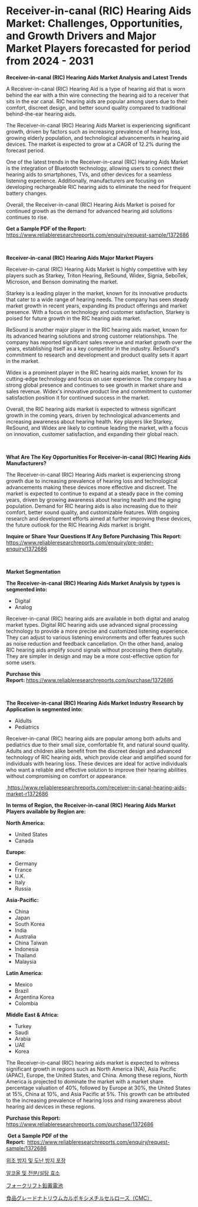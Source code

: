 <p><h1>Receiver-in-canal (RIC) Hearing Aids Market: Challenges, Opportunities, and Growth Drivers and Major Market Players forecasted for period from 2024 - 2031</h1></p><p><strong>Receiver-in-canal (RIC) Hearing Aids Market Analysis and Latest Trends</strong></p>
<p><p>A Receiver-in-canal (RIC) Hearing Aid is a type of hearing aid that is worn behind the ear with a thin wire connecting the hearing aid to a receiver that sits in the ear canal. RIC hearing aids are popular among users due to their comfort, discreet design, and better sound quality compared to traditional behind-the-ear hearing aids.</p><p>The Receiver-in-canal (RIC) Hearing Aids Market is experiencing significant growth, driven by factors such as increasing prevalence of hearing loss, growing elderly population, and technological advancements in hearing aid devices. The market is expected to grow at a CAGR of 12.2% during the forecast period.</p><p>One of the latest trends in the Receiver-in-canal (RIC) Hearing Aids Market is the integration of Bluetooth technology, allowing users to connect their hearing aids to smartphones, TVs, and other devices for a seamless listening experience. Additionally, manufacturers are focusing on developing rechargeable RIC hearing aids to eliminate the need for frequent battery changes.</p><p>Overall, the Receiver-in-canal (RIC) Hearing Aids Market is poised for continued growth as the demand for advanced hearing aid solutions continues to rise.</p></p>
<p><strong>Get a Sample PDF of the Report:&nbsp;</strong> <a href="https://www.reliableresearchreports.com/enquiry/request-sample/1372686">https://www.reliableresearchreports.com/enquiry/request-sample/1372686</a></p>
<p>&nbsp;</p>
<p><strong>Receiver-in-canal (RIC) Hearing Aids Major Market Players</strong></p>
<p><p>Receiver-in-canal (RIC) Hearing Aids Market is highly competitive with key players such as Starkey, Triton Hearing, ReSound, Widex, Signia, SeboTek, Microson, and Benson dominating the market.</p><p>Starkey is a leading player in the market, known for its innovative products that cater to a wide range of hearing needs. The company has seen steady market growth in recent years, expanding its product offerings and market presence. With a focus on technology and customer satisfaction, Starkey is poised for future growth in the RIC hearing aids market.</p><p>ReSound is another major player in the RIC hearing aids market, known for its advanced hearing solutions and strong customer relationships. The company has reported significant sales revenue and market growth over the years, establishing itself as a key competitor in the industry. ReSound's commitment to research and development and product quality sets it apart in the market.</p><p>Widex is a prominent player in the RIC hearing aids market, known for its cutting-edge technology and focus on user experience. The company has a strong global presence and continues to see growth in market share and sales revenue. Widex's innovative product line and commitment to customer satisfaction position it for continued success in the market.</p><p>Overall, the RIC hearing aids market is expected to witness significant growth in the coming years, driven by technological advancements and increasing awareness about hearing health. Key players like Starkey, ReSound, and Widex are likely to continue leading the market, with a focus on innovation, customer satisfaction, and expanding their global reach.</p></p>
<p>&nbsp;</p>
<p><strong>What Are The Key Opportunities For Receiver-in-canal (RIC) Hearing Aids Manufacturers?</strong></p>
<p><p>The Receiver-in-canal (RIC) Hearing Aids market is experiencing strong growth due to increasing prevalence of hearing loss and technological advancements making these devices more effective and discreet. The market is expected to continue to expand at a steady pace in the coming years, driven by growing awareness about hearing health and the aging population. Demand for RIC hearing aids is also increasing due to their comfort, better sound quality, and customizable features. With ongoing research and development efforts aimed at further improving these devices, the future outlook for the RIC Hearing Aids market is bright.</p></p>
<p><strong>Inquire or Share Your Questions If Any Before Purchasing This Report:</strong> <a href="https://www.reliableresearchreports.com/enquiry/pre-order-enquiry/1372686">https://www.reliableresearchreports.com/enquiry/pre-order-enquiry/1372686</a></p>
<p>&nbsp;</p>
<p><strong>Market Segmentation</strong></p>
<p><strong>The Receiver-in-canal (RIC) Hearing Aids Market Analysis by types is segmented into:</strong></p>
<p><ul><li>Digital</li><li>Analog</li></ul></p>
<p><p>Receiver-in-canal (RIC) hearing aids are available in both digital and analog market types. Digital RIC hearing aids use advanced signal processing technology to provide a more precise and customized listening experience. They can adjust to various listening environments and offer features such as noise reduction and feedback cancellation. On the other hand, analog RIC hearing aids amplify sound signals without processing them digitally. They are simpler in design and may be a more cost-effective option for some users.</p></p>
<p><strong>Purchase this Report:&nbsp;</strong><a href="https://www.reliableresearchreports.com/purchase/1372686">https://www.reliableresearchreports.com/purchase/1372686</a></p>
<p>&nbsp;</p>
<p><strong>The Receiver-in-canal (RIC) Hearing Aids Market Industry Research by Application is segmented into:</strong></p>
<p><ul><li>Aldults</li><li>Pediatrics</li></ul></p>
<p><p>Receiver-in-canal (RIC) hearing aids are popular among both adults and pediatrics due to their small size, comfortable fit, and natural sound quality. Adults and children alike benefit from the discreet design and advanced technology of RIC hearing aids, which provide clear and amplified sound for individuals with hearing loss. These devices are ideal for active individuals who want a reliable and effective solution to improve their hearing abilities without compromising on comfort or appearance.</p></p>
<p><a href="https://www.reliableresearchreports.com/receiver-in-canal-hearing-aids-market-r1372686">&nbsp;https://www.reliableresearchreports.com/receiver-in-canal-hearing-aids-market-r1372686</a></p>
<p><strong>In terms of Region, the Receiver-in-canal (RIC) Hearing Aids Market Players available by Region are:</strong></p>
<p>
    <p> <strong> North America: </strong>
        <ul>
            <li>United States</li>
            <li>Canada</li>
        </ul>
        </p> 
    <p> <strong> Europe: </strong>
        <ul>
            <li>Germany</li>
            <li>France</li>
            <li>U.K.</li>
            <li>Italy</li>
            <li>Russia</li>
        </ul>
        </p> 
    <p> <strong> Asia-Pacific: </strong>
        <ul>
            <li>China</li>
            <li>Japan</li>
            <li>South Korea</li>
            <li>India</li>
            <li>Australia</li>
            <li>China Taiwan</li>
            <li>Indonesia</li>
            <li>Thailand</li>
            <li>Malaysia</li>
        </ul>
        </p> 
    <p> <strong> Latin America: </strong>
        <ul>
            <li>Mexico</li>
            <li>Brazil</li>
            <li>Argentina Korea</li>
            <li>Colombia</li>
        </ul>
        </p> 
    <p> <strong> Middle East & Africa: </strong>
        <ul>
            <li>Turkey</li>
            <li>Saudi</li>
            <li>Arabia</li>
            <li>UAE</li>
            <li>Korea</li>
        </ul>
    </p>
    </p>
<p><p>The Receiver-in-canal (RIC) hearing aids market is expected to witness significant growth in regions such as North America (NA), Asia Pacific (APAC), Europe, the United States, and China. Among these regions, North America is projected to dominate the market with a market share percentage valuation of 40%, followed by Europe at 30%, the United States at 15%, China at 10%, and Asia Pacific at 5%. This growth can be attributed to the increasing prevalence of hearing loss and rising awareness about hearing aid devices in these regions.</p></p>
<p><strong>Purchase this Report: </strong><a href="https://www.reliableresearchreports.com/purchase/1372686">https://www.reliableresearchreports.com/purchase/1372686</a></p>
<p>&nbsp;<strong>Get a Sample PDF of the Report:&nbsp;&nbsp;</strong><a href="https://www.reliableresearchreports.com/enquiry/request-sample/1372686">https://www.reliableresearchreports.com/enquiry/request-sample/1372686</a></p>
<p><strong></strong></p>
<p><p><a href="https://medium.com/@tarynhermanii/%EB%B0%98%EA%B0%80%EC%9C%84-%EB%B0%8F-%EB%B0%A9%EC%A7%80-%ED%8F%AC%EC%9E%A5-%EC%8B%9C%EC%9E%A5-%EA%B7%9C%EB%AA%A8-%EB%B0%8F-%EC%8B%9C%EC%9E%A5-%EB%8F%99%ED%96%A5-%EC%A0%84%EC%B2%B4-%EC%82%B0%EC%97%85-%EA%B0%9C%EC%9A%94-2024%EB%85%84%EB%B6%80%ED%84%B0-2031%EB%85%84%EA%B9%8C%EC%A7%80-3836620e427e">위조 방지 및 도난 방지 포장</a></p><p><a href="https://medium.com/@alexemumu2022/%EC%A3%BC%EC%A2%85-%EB%B0%8F-%EC%A0%84%EB%B6%84-%EC%84%A4%ED%83%95-%ED%9A%A8%EC%86%8C-%EC%8B%9C%EC%9E%A5-%EA%B7%9C%EB%AA%A8-cagr-2024-2030-%ED%8A%B8%EB%A0%8C%EB%93%9C-5e5add91da52">알코올 및 전분/설탕 효소</a></p><p><a href="https://medium.com/@brayanborer2023/%E3%83%95%E3%82%A9%E3%83%BC%E3%82%AF%E3%83%AA%E3%83%95%E3%83%88%E9%89%9B%E8%93%84%E9%9B%BB%E6%B1%A0%E5%B8%82%E5%A0%B4%E5%88%86%E6%9E%90%E3%81%8A%E3%82%88%E3%81%B32024%E5%B9%B4%E3%81%8B%E3%82%892031%E5%B9%B4%E3%81%BE%E3%81%A7%E3%81%AE%E4%BA%88%E6%B8%AC%E3%82%B5%E3%82%A4%E3%82%BA-a419492a59d4">フォークリフト鉛蓄電池</a></p><p><a href="https://medium.com/@alexsania91/%E9%A3%9F%E5%93%81%E3%82%B0%E3%83%AC%E3%83%BC%E3%83%89%E3%81%AE%E3%83%8A%E3%83%88%E3%83%AA%E3%82%A6%E3%83%A0%E3%82%AB%E3%83%AB%E3%83%9C%E3%82%AD%E3%82%B7%E3%83%A1%E3%83%81%E3%83%AB%E3%82%BB%E3%83%AB%E3%83%AD%E3%83%BC%E3%82%B9-cmc-%E5%B8%82%E5%A0%B4%E3%81%AE%E8%A6%8F%E6%A8%A1%E3%81%AF-%E3%82%B0%E3%83%AD%E3%83%BC%E3%83%90%E3%83%AB%E7%94%A3%E6%A5%AD%E3%81%AB%E3%81%8A%E3%81%91%E3%82%8B%E6%9C%80%E9%81%A9%E3%81%AA%E3%83%9E%E3%83%BC%E3%82%B1%E3%83%86%E3%82%A3%E3%83%B3%E3%82%B0%E3%83%81%E3%83%A3%E3%83%B3%E3%83%8D%E3%83%AB%E3%82%92%E7%A4%BA%E3%81%97%E3%81%A6%E3%81%84%E3%81%BE%E3%81%99-d98dc244a4b8">食品グレードナトリウムカルボキシメチルセルロース（CMC）</a></p></p>